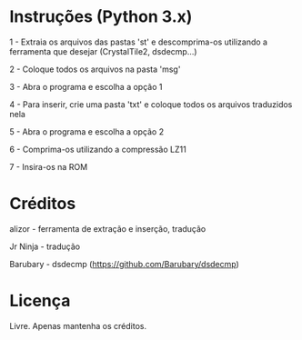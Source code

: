
# Instruções (Python 3.x)

1 - Extraia os arquivos das pastas 'st' e descomprima-os utilizando a ferramenta que desejar (CrystalTile2, dsdecmp...)

2 - Coloque todos os arquivos na pasta 'msg'

3 - Abra o programa e escolha a opção 1

4 - Para inserir, crie uma pasta 'txt' e coloque todos os arquivos traduzidos nela

5 - Abra o programa e escolha a opção 2

6 - Comprima-os utilizando a compressão LZ11

7 - Insira-os na ROM


# Créditos

alizor - ferramenta de extração e inserção, tradução

Jr Ninja - tradução

Barubary - dsdecmp (https://github.com/Barubary/dsdecmp)


# Licença

Livre. Apenas mantenha os créditos.
